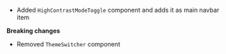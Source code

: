 - Added `HighContrastModeToggle` component and adds it as main navbar item

**Breaking changes**

- Removed `ThemeSwitcher` component
